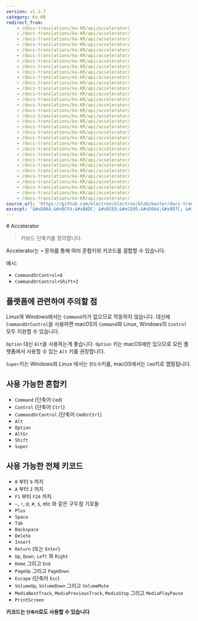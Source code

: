 ```yaml
---
version: v1.3.7
category: Ko-KR
redirect_from:
    - /docs-translations/ko-KR/api/accelerator/
    - /docs-translations/ko-KR/api/accelerator/
    - /docs-translations/ko-KR/api/accelerator/
    - /docs-translations/ko-KR/api/accelerator/
    - /docs-translations/ko-KR/api/accelerator/
    - /docs-translations/ko-KR/api/accelerator/
    - /docs-translations/ko-KR/api/accelerator/
    - /docs-translations/ko-KR/api/accelerator/
    - /docs-translations/ko-KR/api/accelerator/
    - /docs-translations/ko-KR/api/accelerator/
    - /docs-translations/ko-KR/api/accelerator/
    - /docs-translations/ko-KR/api/accelerator/
    - /docs-translations/ko-KR/api/accelerator/
    - /docs-translations/ko-KR/api/accelerator/
    - /docs-translations/ko-KR/api/accelerator/
    - /docs-translations/ko-KR/api/accelerator/
    - /docs-translations/ko-KR/api/accelerator/
    - /docs-translations/ko-KR/api/accelerator/
    - /docs-translations/ko-KR/api/accelerator/
    - /docs-translations/ko-KR/api/accelerator/
    - /docs-translations/ko-KR/api/accelerator/
    - /docs-translations/ko-KR/api/accelerator/
    - /docs-translations/ko-KR/api/accelerator/
    - /docs-translations/ko-KR/api/accelerator/
    - /docs-translations/ko-KR/api/accelerator/
    - /docs-translations/ko-KR/api/accelerator/
    - /docs-translations/ko-KR/api/accelerator/
    - /docs-translations/ko-KR/api/accelerator/
    - /docs-translations/ko-KR/api/accelerator/
    - /docs-translations/ko-KR/api/accelerator/
    - /docs-translations/ko-KR/api/accelerator/
    - /docs-translations/ko-KR/api/accelerator/
source_url: 'https://github.com/electron/electron/blob/master/docs-translations/ko-KR/api/accelerator.md'
excerpt: "&#xD0A4;&#xBCF4;&#xB4DC; &#xB2E8;&#xCD95;&#xD0A4;&#xB97C; &#xC815;&#xC758;&#xD569;&#xB2C8;&#xB2E4;."
---
```


﻿# Accelerator

> 키보드 단축키를 정의합니다.

Accelerator는 `+` 문자를 통해 여러 혼합키와 키코드를 결합할 수 있습니다.

예시:

* `CommandOrControl+A`
* `CommandOrControl+Shift+Z`

## 플랫폼에 관련하여 주의할 점

Linux와 Windows에서는 `Command`키가 없으므로 작동하지 않습니다. 대신에
`CommandOrControl`을 사용하면 macOS의 `Command`와 Linux, Windows의 `Control` 모두
지원할 수 있습니다.

`Option` 대신 `Alt`을 사용하는게 좋습니다. `Option` 키는 macOS에만 있으므로
모든 플랫폼에서 사용할 수 있는 `Alt` 키를 권장합니다.

`Super`키는 Windows와 Linux 에서는 `윈도우`키를, macOS에서는 `Cmd`키로 맵핑됩니다.

## 사용 가능한 혼합키

* `Command` (단축어 `Cmd`)
* `Control` (단축어 `Ctrl`)
* `CommandOrControl` (단축어 `CmdOrCtrl`)
* `Alt`
* `Option`
* `AltGr`
* `Shift`
* `Super`

## 사용 가능한 전체 키코드

* `0` 부터 `9` 까지
* `A` 부터 `Z` 까지
* `F1` 부터 `F24` 까지
* `~`, `!`, `@`, `#`, `$`, etc 와 같은 구두점 기호들
* `Plus`
* `Space`
* `Tab`
* `Backspace`
* `Delete`
* `Insert`
* `Return` (또는 `Enter`)
* `Up`, `Down`, `Left` 와 `Right`
* `Home` 그리고 `End`
* `PageUp` 그리고 `PageDown`
* `Escape` (단축어 `Esc`)
* `VolumeUp`, `VolumeDown` 그리고 `VolumeMute`
* `MediaNextTrack`, `MediaPreviousTrack`, `MediaStop` 그리고 `MediaPlayPause`
* `PrintScreen`

__키코드는 `단축어`로도 사용할 수 있습니다__
